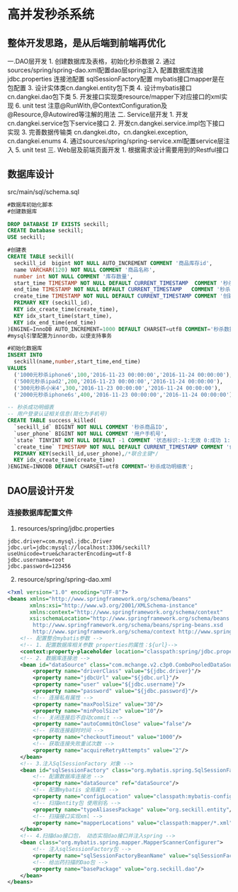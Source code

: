 # 高并发秒杀系统
## 整体开发思路，是从后端到前端再优化
一.DAO层开发
    1. 创建数据库及表格，初始化秒杀数据
    2. 通过sources/spring/spring-dao.xml配置dao层spring注入
       配置数据库连接 jdbc.properties
       连接池配置
       sqlSessionFactory配置
       mybatis接口mapper是在包配置
    3. 设计实体类cn.dangkei.entity包下类
    4. 设计mybatis接口cn.dangkei.dao包下类
    5. 开发接口实现类resource/mapper下对应接口的xml实现
    6. unit test 注意@RunWith,@ContextConfiguration及@Resource,@Autowired等注解的用法
二. Service层开发
    1. 开发cn.dangkei.service包下service接口
    2. 开发cn.dangkei.service.impl包下接口实现
    3. 完善数据传输类 cn.dangkei.dto，cn.dangkei.exception, cn.dangkei.enums
    4. 通过sources/spring/spring-service.xml配置service层注入
    5. unit test
三. Web层及前端页面开发
    1. 根据需求设计需要用到的Restful接口
## 数据库设计
src/main/sql/schema.sql
```sql
#数据库初始化脚本
#创建数据库

DROP DATABASE IF EXISTS seckill;
CREATE Database seckill;
USE seckill;

#创建表
CREATE TABLE seckill(
  seckill_id  bigint NOT NULL AUTO_INCREMENT COMMENT '商品库存id',
  name VARCHAR(120) NOT NULL COMMENT '商品名称',
  number int NOT NULL COMMENT '库存数量',
  start_time TIMESTAMP NOT NULL DEFAULT CURRENT_TIMESTAMP  COMMENT '秒杀开始时间',
  end_time TIMESTAMP NOT NULL DEFAULT CURRENT_TIMESTAMP   COMMENT '秒杀结束时间',
  create_time TIMESTAMP NOT NULL DEFAULT CURRENT_TIMESTAMP COMMENT '创建时间',
  PRIMARY KEY (seckill_id),
  KEY idx_create_time(create_time),
  KEY idx_start_time(start_time),
  KEY idx_end_time(end_time)
)ENGINE=InnoDB AUTO_INCREMENT=1000 DEFAULT CHARSET=utf8 COMMENT='秒杀数据库';
#mysql引擎配置为innordb，以便支持事务

#初始化数据库
INSERT INTO
  seckill(name,number,start_time,end_time)
VALUES
  ('1000元秒杀iphone6',100,'2016-11-23 00:00:00','2016-11-24 00:00:00'),
  ('500元秒杀ipad2',200,'2016-11-23 00:00:00','2016-11-24 00:00:00'),
  ('300元秒杀小米4',300,'2016-11-23 00:00:00','2016-11-24 00:00:00'),
  ('2000元秒杀iphone6s',400,'2016-11-23 00:00:00','2016-11-24 00:00:00');

-- 秒杀成功明细表
-- 用户登录认证相关信息(简化为手机号)
CREATE TABLE success_killed(
  `seckill_id` BIGINT NOT NULL COMMENT '秒杀商品ID',
  `user_phone` BIGINT NOT NULL COMMENT '用户手机号',
  `state` TINYINT NOT NULL DEFAULT -1 COMMENT '状态标识:-1:无效 0:成功 1:已付款 2:已发货',
  `create_time` TIMESTAMP NOT NULL DEFAULT CURRENT_TIMESTAMP COMMENT '创建时间',
  PRIMARY KEY(seckill_id,user_phone),/*联合主键*/
  KEY idx_create_time(create_time)
)ENGINE=INNODB DEFAULT CHARSET=utf8 COMMENT='秒杀成功明细表';
```

## DAO层设计开发
### 连接数据库配置文件
1. resources/spring/jdbc.properties
```properties
jdbc.driver=com.mysql.jdbc.Driver
jdbc.url=jdbc:mysql://localhost:3306/seckill?useUnicode=true&characterEncoding=utf-8
jdbc.username=root
jdbc.password=123456
```
2. resource/spring/spring-dao.xml
```xml
<?xml version="1.0" encoding="UTF-8"?>
<beans xmlns="http://www.springframework.org/schema/beans"
	   xmlns:xsi="http://www.w3.org/2001/XMLSchema-instance"
	   xmlns:context="http://www.springframework.org/schema/context"
	   xsi:schemaLocation="http://www.springframework.org/schema/beans
        http://www.springframework.org/schema/beans/spring-beans.xsd
        http://www.springframework.org/schema/context http://www.springframework.org/schema/context/spring-context.xsd">
    <!-- 配置整合mybatis参数 -->
    <!-- 1. 配置数据库相关参数 properties的属性：${url}-->
    <context:property-placeholder location="classpath:spring/jdbc.properties"/>
	<!-- 2. 数据库连接池 -->
	<bean id="dataSource" class="com.mchange.v2.c3p0.ComboPooledDataSource">
		<property name="driverClass" value="${jdbc.driver}"/>
		<property name="jdbcUrl" value="${jdbc.url}"/>
		<property name="user" value="${jdbc.username}"/>
		<property name="password" value="${jdbc.password}"/>
		<!-- 连接私有属性 -->
		<property name="maxPoolSize" value="30"/>
		<property name="minPoolSize" value="10"/>
		<!-- 关闭连接后不自动commit -->
		<property name="autoCommitOnClose" value="false"/>
		<!-- 获取连接超时时间 -->
		<property name="checkoutTimeout" value="1000"/>
		<!-- 获取连接失败重试次数 -->
		<property name="acquireRetryAttempts" value="2"/>
	</bean>
	<!-- 3.注入SqlSessionFactory 对象 -->
	<bean id="sqlSessionFactory" class="org.mybatis.spring.SqlSessionFactoryBean">
		<!-- 配置数据库连接池 -->
		<property name="dataSource" ref="dataSource"/>
		<!-- 配置mybatis 全局属性 -->
		<property name="configLocation" value="classpath:mybatis-config.xml"/>
		<!-- 扫描entity包 使用别名 -->
		<property name="typeAliasesPackage" value="org.seckill.entity"/>
		<!-- 扫描接口实现xml -->
		<property name="mapperLocations" value="classpath:mapper/*.xml"/>
	</bean>
	<!-- 4.扫描dao接口包， 动态实现dao接口并注入spring -->
	<bean class="org.mybatis.spring.mapper.MapperScannerConfigurer">
		<!-- 注入sqlSessionFactory包 -->
		<property name="sqlSessionFactoryBeanName" value="sqlSessionFactory"/>
		<!-- 给出药扫描的Dao包 -->
		<property name="basePackage" value="org.seckill.dao"/>
	</bean>
</beans>
```




